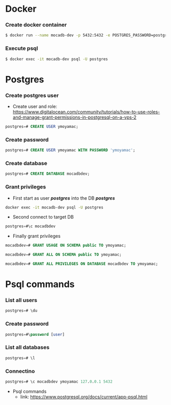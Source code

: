 # Docker

### Create docker container
```bash
$ docker run --name mocadb-dev -p 5432:5432 -e POSTGRES_PASSWORD=postgres -d postgres
```
### Execute psql
```bash
$ docker exec -it mocadb-dev psql -U postgres  
```

# Postgres

### Create postgres user

* Create user and role: https://www.digitalocean.com/community/tutorials/how-to-use-roles-and-manage-grant-permissions-in-postgresql-on-a-vps-2

```sql
postgres=# CREATE USER ymoyamac;
```
### Create password
```sql
postgres=# CREATE USER ymoyamac WITH PASSWORD 'ymoyamac';
```
### Create database
```sql
postgres=# CREATE DATABASE mocadbdev;
```

### Grant privileges

* First start as user ***postgres*** into the DB ***postgres***
```bash
docker exec -it mocadb-dev psql -U postgres
```
* Second connect to target DB
```sql
postgres=#\c mocadbdev
```
* Finally grant privileges
```sql
mocadbdev=# GRANT USAGE ON SCHEMA public TO ymoyamac;
```
```sql
mocadbdev=# GRANT ALL ON SCHEMA public TO ymoyamac;
```
```sql
mocadbdev=# GRANT ALL PRIVILEGES ON DATABASE mocadbdev TO ymoyamac;
```

# Psql commands

### List all users
```sql
postgres=# \du
```
### Create password
```sql
postgres=#\password [user]
```
### List all databases
```sql
postgres=# \l
```
### Connectino
```sql
postgres=# \c mocadbdev ymoyamac 127.0.0.1 5432
```

* Psql commands
    - link: https://www.postgresql.org/docs/current/app-psql.html
